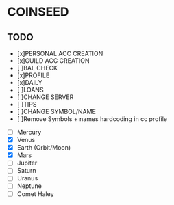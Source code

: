 # COINSEED

## TODO
- [x]PERSONAL ACC CREATION
- [x]GUILD ACC CREATION
- [ ]BAL CHECK
- [x]PROFILE
- [x]DAILY
- [ ]LOANS
- [ ]CHANGE SERVER
- [ ]TIPS
- [ ]CHANGE SYMBOL/NAME
- [ ]Remove Symbols + names hardcoding in cc profile

- [ ] Mercury
- [x] Venus
- [x] Earth (Orbit/Moon)
- [x] Mars
- [ ] Jupiter
- [ ] Saturn
- [ ] Uranus
- [ ] Neptune
- [ ] Comet Haley
